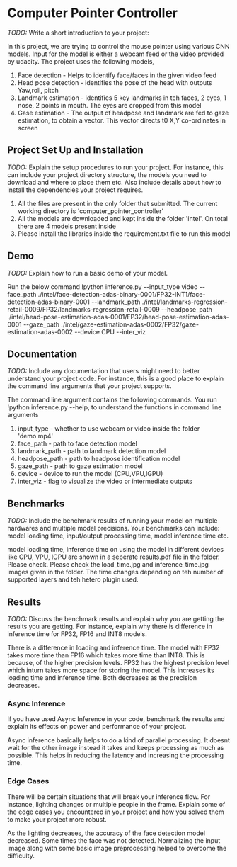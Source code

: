 # Computer Pointer Controller

*TODO:* Write a short introduction to your project:

In this project, we are trying to control the mouse pointer using various CNN models. Input for the model is either a webcam feed or the video provided by udacity. The project uses the following models,

1) Face detection - Helps to identify face/faces in the given video feed
2) Head pose detection - identifies the pose of the head with outputs Yaw,roll, pitch
3) Landmark estimation - identifies 5 key landmarks in teh faces, 2 eyes, 1 nose, 2 points in mouth. The eyes are cropped from this model
4) Gase estimation - The output of headpose and landmark are fed to gaze estimation, to obtain a vector. This vector directs t0 X,Y co-ordinates in screen

## Project Set Up and Installation
*TODO:* Explain the setup procedures to run your project. For instance, this can include your project directory structure, the models you need to download and where to place them etc. Also include details about how to install the dependencies your project requires.

1) All the files are present in the only folder that submitted. The current working directory is 'computer_pointer_controller'
2) All the models are downloaded and kept inside the folder 'intel'. On total there are 4 models present inside
3) Please install the libraries inside the requirement.txt file to run this model

## Demo
*TODO:* Explain how to run a basic demo of your model.

Run the below command
!python inference.py --input_type video --face_path ./intel/face-detection-adas-binary-0001/FP32-INT1/face-detection-adas-binary-0001 --landmark_path ./intel/landmarks-regression-retail-0009/FP32/landmarks-regression-retail-0009 --headpose_path ./intel/head-pose-estimation-adas-0001/FP32/head-pose-estimation-adas-0001 --gaze_path ./intel/gaze-estimation-adas-0002/FP32/gaze-estimation-adas-0002 --device CPU --inter_viz


## Documentation
*TODO:* Include any documentation that users might need to better understand your project code. For instance, this is a good place to explain the command line arguments that your project supports.

The command line argument contains the following commands. You run !python inference.py --help, to understand the functions in command line arguments
1) input_type - whether to use webcam or video inside the folder 'demo.mp4'
2) face_path - path to face detection model
3) landmark_path - path to landmark detection model
4) headpose_path - path to headpose identification model
5) gaze_path - path to gaze estimation model
6) device - device to run the model (CPU,VPU,IGPU)
7) inter_viz - flag to visualize the video or intermediate outputs
 

## Benchmarks
*TODO:* Include the benchmark results of running your model on multiple hardwares and multiple model precisions. Your benchmarks can include: model loading time, input/output processing time, model inference time etc.

model loading time, inference time on using the model in different devices like CPU, VPU, IGPU are shown in a seperate results.pdf file in the folder. Please check. Please check the load_time.jpg and inference_time.jpg images given in the folder. The time changes depending on teh number of supported layers and teh hetero plugin used.


## Results
*TODO:* Discuss the benchmark results and explain why you are getting the results you are getting. For instance, explain why there is difference in inference time for FP32, FP16 and INT8 models.

There is a difference in loading and inference time. The model with FP32 takes more time than FP16 which takes more time than INT8. This is because, of the higher precision levels. FP32 has the highest precision level which inturn takes more space for storing the model. This increases its loading time and inference time. Both decreases as the precision decreases.


### Async Inference
If you have used Async Inference in your code, benchmark the results and explain its effects on power and performance of your project.

Async inference basically helps to do a kind of parallel processing. It doesnt wait for the other image instead it takes and keeps processing as much as possible. 
This helps in reducing the latency and increasing the processing time.

### Edge Cases
There will be certain situations that will break your inference flow. For instance, lighting changes or multiple people in the frame. Explain some of the edge cases you encountered in your project and how you solved them to make your project more robust.

As the lighting decreases, the accuracy of the face detection model decreased. Some times the face was not detected. Normalizing the input image along with some basic image preprocessing helped to overcome the difficulty. 


